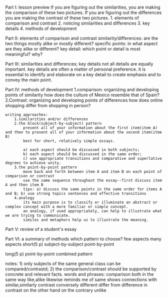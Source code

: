 Part I: lesson preview
If you are figuring out the similarities, you are making the comparison of these two pictures. If you are figuring out the differences you are making the contrast of these two pictures.
    1. elements of comparison and contrast
    2. noticing similarities and differences
    3. key details
    4. methods of development

Part II: elements of comparison and contrast
    similarity/differences: are the two things mostly alike or mostly different?
    specific points: in what aspect are they alike or different? 
    key detail: which point or detail is most meaningful? why?

Part III: similarities and differences; key details
    not all details are equally important. key details are often a matter of personal preference.
    it is essential to identify and elaborate on a key detail to create emphasis and to convey the main point.

Part IV: methods of development
    1.comparison: organizing and developing points of similarity
    how does the culture of Mexico resemble that of Spain?
    2.Contrast: organizing and developing points of differences
    how does online shopping differ from shopping in person?

    writing approaches:
        1.similarities and/or differences
        2.the block(subject-by-subject) pattern
            present all of your information about the first item(item A) and then to present all of your information about the second item(itme B)
            best for short, relatively simple essays.

            a) each aspect should be discussed in both subjects;
            b) each aspect should be discussed in the same order;
            c) use appropriate transitions and comparative and superlative degrees to achieve unity.
        3.the point-by-point pattern
            move back and forth between item A and item B on each point of comparison or contrast
            use the same sequence throughout the essay--first discuss item A and then item B
            tips: a) discuss the same points in the same order for items A and B; b) use strong topics sentences and effective transitions
        4.analogy
            its main purpose is to classify or illuminate an abstract or complex concept with a more familiar or simple concept.
            an analogy, if used appropriately, can help to illustrate what we are trying to communicate.
            similes and metaphors help us to illustrate the meaning.

Part V: review of a student's essay
    
Part VI: a summary of methods
    which pattern to choose?
             few aspects              many aspects
short(5 p)   subject-by-subject       point-by-point

long(5 p)    point-by-point           combined pattern

notes: 1) only subjects of the same general class can be compared/contrastd; 2) the comparison/contrast should be supported by concrete and relevant facts.
words and phrases:
comparison  both        in the same way like,alike  likewise    reminds me of   same                shows connections with  similar,similarly
contrast    conversely  different       differ from difference  in contrast     on the other hand   on the contrary         unlike 
